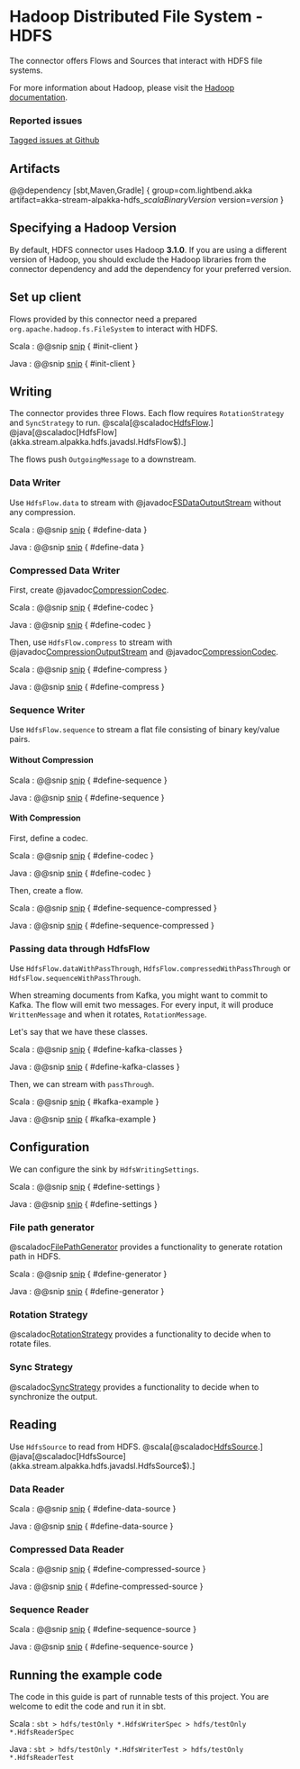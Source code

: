 # Hadoop Distributed File System - HDFS

The connector offers Flows and Sources that interact with HDFS file systems.

For more information about Hadoop, please visit the [Hadoop documentation](https://hadoop.apache.org/).

### Reported issues

[Tagged issues at Github](https://github.com/akka/alpakka/labels/p%3Ahdfs)

## Artifacts

@@dependency [sbt,Maven,Gradle] {
  group=com.lightbend.akka
  artifact=akka-stream-alpakka-hdfs_$scalaBinaryVersion$
  version=$version$
}

## Specifying a Hadoop Version

By default, HDFS connector uses Hadoop **3.1.0**. If you are using a different version of Hadoop, 
you should exclude the Hadoop libraries from the connector dependency and add the dependency for your preferred version.

## Set up client

Flows provided by this connector need a prepared `org.apache.hadoop.fs.FileSystem` to 
interact with HDFS.


Scala
: @@snip [snip](/hdfs/src/test/scala/akka/stream/alpakka/hdfs/HdfsWriterSpec.scala) { #init-client }

Java
: @@snip [snip](/hdfs/src/test/java/akka/stream/alpakka/hdfs/HdfsWriterTest.java) { #init-client }


## Writing

The connector provides three Flows. Each flow requires `RotationStrategy` and `SyncStrategy` to run.
@scala[@scaladoc[HdfsFlow](akka.stream.alpakka.hdfs.scaladsl.HdfsFlow$).]
@java[@scaladoc[HdfsFlow](akka.stream.alpakka.hdfs.javadsl.HdfsFlow$).]

The flows push `OutgoingMessage` to a downstream.

### Data Writer

Use `HdfsFlow.data` to stream with @javadoc[FSDataOutputStream](org.apache.hadoop.fs.FSDataOutputStream) without any compression.


Scala
: @@snip [snip](/hdfs/src/test/scala/akka/stream/alpakka/hdfs/HdfsWriterSpec.scala) { #define-data }

Java
: @@snip [snip](/hdfs/src/test/java/akka/stream/alpakka/hdfs/HdfsWriterTest.java) { #define-data }


### Compressed Data Writer

First, create @javadoc[CompressionCodec](org.apache.hadoop.io.compress.CompressionCodec).


Scala
: @@snip [snip](/hdfs/src/test/scala/akka/stream/alpakka/hdfs/HdfsWriterSpec.scala) { #define-codec }

Java
: @@snip [snip](/hdfs/src/test/java/akka/stream/alpakka/hdfs/HdfsWriterTest.java) { #define-codec }


Then, use `HdfsFlow.compress` to stream with @javadoc[CompressionOutputStream](org.apache.hadoop.io.compress.CompressionOutputStream) and @javadoc[CompressionCodec](org.apache.hadoop.io.compress.CompressionCodec). 


Scala
: @@snip [snip](/hdfs/src/test/scala/akka/stream/alpakka/hdfs/HdfsWriterSpec.scala) { #define-compress }

Java
: @@snip [snip](/hdfs/src/test/java/akka/stream/alpakka/hdfs/HdfsWriterTest.java) { #define-compress }


### Sequence Writer

Use `HdfsFlow.sequence` to stream a flat file consisting of binary key/value pairs.

#### Without Compression


Scala
: @@snip [snip](/hdfs/src/test/scala/akka/stream/alpakka/hdfs/HdfsWriterSpec.scala) { #define-sequence }

Java
: @@snip [snip](/hdfs/src/test/java/akka/stream/alpakka/hdfs/HdfsWriterTest.java) { #define-sequence }


#### With Compression

First, define a codec.


Scala
: @@snip [snip](/hdfs/src/test/scala/akka/stream/alpakka/hdfs/HdfsWriterSpec.scala) { #define-codec }

Java
: @@snip [snip](/hdfs/src/test/java/akka/stream/alpakka/hdfs/HdfsWriterTest.java) { #define-codec }


Then, create a flow.


Scala
: @@snip [snip](/hdfs/src/test/scala/akka/stream/alpakka/hdfs/HdfsWriterSpec.scala) { #define-sequence-compressed }

Java
: @@snip [snip](/hdfs/src/test/java/akka/stream/alpakka/hdfs/HdfsWriterTest.java) { #define-sequence-compressed }

### Passing data through HdfsFlow

Use `HdfsFlow.dataWithPassThrough`, `HdfsFlow.compressedWithPassThrough` or `HdfsFlow.sequenceWithPassThrough`.

When streaming documents from Kafka, you might want to commit to Kafka. The flow will emit two messages.
For every input, it will produce `WrittenMessage` and when it rotates, `RotationMessage`.

Let's say that we have these classes.


Scala
: @@snip [snip](/hdfs/src/test/scala/akka/stream/alpakka/hdfs/HdfsWriterSpec.scala) { #define-kafka-classes }

Java
: @@snip [snip](/hdfs/src/test/java/akka/stream/alpakka/hdfs/HdfsWriterTest.java) { #define-kafka-classes }


Then, we can stream with `passThrough`.


Scala
: @@snip [snip](/hdfs/src/test/scala/akka/stream/alpakka/hdfs/HdfsWriterSpec.scala) { #kafka-example }

Java
: @@snip [snip](/hdfs/src/test/java/akka/stream/alpakka/hdfs/HdfsWriterTest.java) { #kafka-example }


## Configuration

We can configure the sink by `HdfsWritingSettings`. 


Scala
: @@snip [snip](/hdfs/src/test/scala/akka/stream/alpakka/hdfs/HdfsWriterSpec.scala) { #define-settings }

Java
: @@snip [snip](/hdfs/src/test/java/akka/stream/alpakka/hdfs/HdfsWriterTest.java) { #define-settings }


### File path generator

@scaladoc[FilePathGenerator](akka.stream.alpakka.hdfs.FilePathGenerator$) provides a functionality to generate rotation path in HDFS. 

Scala
: @@snip [snip](/hdfs/src/test/scala/akka/stream/alpakka/hdfs/HdfsWriterSpec.scala) { #define-generator }

Java
: @@snip [snip](/hdfs/src/test/java/akka/stream/alpakka/hdfs/HdfsWriterTest.java) { #define-generator }


### Rotation Strategy


@scaladoc[RotationStrategy](akka.stream.alpakka.hdfs.RotationStrategy$) provides a functionality to decide when to rotate files.

### Sync Strategy


@scaladoc[SyncStrategy](akka.stream.alpakka.hdfs.SyncStrategy$) provides a functionality to decide when to synchronize the output.

## Reading

Use `HdfsSource` to read from HDFS.
@scala[@scaladoc[HdfsSource](akka.stream.alpakka.hdfs.scaladsl.HdfsSource$).]
@java[@scaladoc[HdfsSource](akka.stream.alpakka.hdfs.javadsl.HdfsSource$).]


### Data Reader


Scala
: @@snip [snip](/hdfs/src/test/scala/akka/stream/alpakka/hdfs/HdfsReaderSpec.scala) { #define-data-source }

Java
: @@snip [snip](/hdfs/src/test/java/akka/stream/alpakka/hdfs/HdfsReaderTest.java) { #define-data-source }


### Compressed Data Reader


Scala
: @@snip [snip](/hdfs/src/test/scala/akka/stream/alpakka/hdfs/HdfsReaderSpec.scala) { #define-compressed-source }

Java
: @@snip [snip](/hdfs/src/test/java/akka/stream/alpakka/hdfs/HdfsReaderTest.java) { #define-compressed-source }


### Sequence Reader


Scala
: @@snip [snip](/hdfs/src/test/scala/akka/stream/alpakka/hdfs/HdfsReaderSpec.scala) { #define-sequence-source }

Java
: @@snip [snip](/hdfs/src/test/java/akka/stream/alpakka/hdfs/HdfsReaderTest.java) { #define-sequence-source }


## Running the example code

The code in this guide is part of runnable tests of this project. You are welcome to edit the code and run it in sbt.

Scala
:   ```
    sbt
    > hdfs/testOnly *.HdfsWriterSpec
    > hdfs/testOnly *.HdfsReaderSpec
    ```

Java
:   ```
    sbt
    > hdfs/testOnly *.HdfsWriterTest
    > hdfs/testOnly *.HdfsReaderTest
    ```
